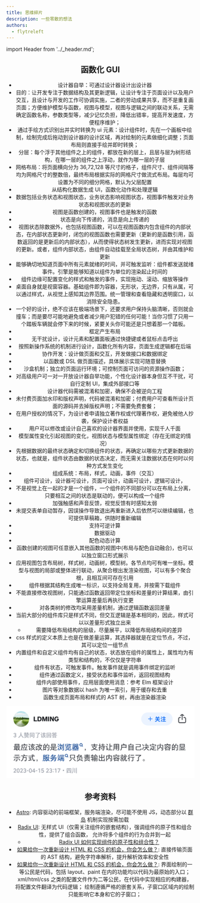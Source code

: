 ```yaml
---
title: 思维碎片
description: 一些零散的想法
authors:
  - flytreleft
---
```


import Header from '../\_header.md';

<Header />

## 函数化 GUI

- 设计器自举：可通过设计器设计出设计器
- 目的：让开发专注于数据结构及其更新逻辑，让设计专注于页面设计以及用户交互，且设计与开发的工作可协调实施，二者的劳动成果共享，而不是重复画页面；方便维护模型与函数，视图与模型，视图与逻辑之间的联动关系，无需确定函数名称，参数类型等，减少记忆负担，降低出错率，提高开发速度，方便程序维护；
- 通过手绘方式识别出并实时转换为 ui 元素：设计组件时，先在一个画板中绘制，绘制完成后拖动到设计器的设计区域，再对绘制的元素做细化调整；页面布局则直接手绘并即时转换；
- 分层：每个浮于其他组件之上的组件，都放在新的层上，且层与层为树形结构，在哪一层的组件之上浮动，就作为哪一层的子层
- 网格布局：将页面横向分为 36,72,128 等尺寸的格子，组件尺寸、组件间隔等均为网格尺寸的整数倍，最终布局根据实际的网格尺寸做流式布局。每层均可设置为不同的细分网格，默认为父层配置
- 从结构化数据生成 UI，函数化动作和处理逻辑
- 数据包括业务状态和视图状态，业务状态影响视图状态，视图事件触发对业务状态和视图状态的更新
- 视图是函数创建的，视图事件也是触发的函数
- 状态是向下传递的，消息是向上传递的
- 视图状态除数据外，也包括视图函数，可以在视图函数内包含组件的内部状态，在内部状态更新时，闭包的视图函数也需要更新（更新的是函数引用，函数返回的是更新后的内部状态），从而使得状态树发生更新，进而实现对视图的更新。或者，组件内部状态，由组件自动挂载至全局状态树，并由其维护和更新
- 能够确切地知道页面中所有元素就绪的时间，并可触发监听：组件都发送就绪事件。引擎是能够知道以组件为单位的渲染起止时间的
- 组件边缘可配置变化的样式和触发的事件，实现拖动、滚动、缩放等操作
- 桌面自身就是视窗容器。基础组件即为容器，无形状，无边界，只有从属，可以通过样式，从视觉上感知其边界范围。统一管理和查看隐藏和透明窗口，以消除安全隐患。
- 一个好的设计，绝不应该在极端场景下，还要求用户保持头脑清晰，否则就会撞车；而是要尽可能地避免或者减少用户犯错的任何可能！当你习惯了只用一个踏板车辆就会停下来的时候，紧要关头你可能还是只想着那一个踏板。
- 框定产生布局
- 无干扰设计，设计元素和配置面板通过快捷键或者鼠标点击呼出
- 按照新操作系统的机制进行设计，函数化所有内容，页面生成逻辑都在后端
- 协作开发：设计做页面和交互，开发做接口和数据绑定
- 以函数或 DSL 做页面描述，具体展示实现可随意替换
- 沙盒机制；独立的页面运行环境；可控制页面可访问的资源操作函数；
- 对高级用户可一对一开放设计器自举功能，个性化设计器本身但互不干扰，可自行定制 UI，集成外部接口等
- 设计器代码需被混淆和加密，确保不会被逆向工程
- 未付费页面加水印和版权声明，代码被混淆和加密；付费用户可查看所设计页面的源码并去掉版权声明；不需要免费套餐；
- 在用户授权的情况下，为设计者申请独立著作权或代理著作权，避免被他人抄袭，保护设计者权益
- 用户可以修改或设计自己喜欢的设计器界面并使用，实现千人千面
- 模型属性变化引起视图的变化，视图状态与模型属性绑定（存在无绑定的情况）
- 先根据数据的最终状态确定和切换组件的状态，再确定以哪些方式更新数据的状态，也就是，组件状态由数据的状态决定，而无需关注数据状态在何时以何种方式发生变化
- 组成系统：布局，样式，动画，事件（交互）
- 组件可设计，设计器可设计，页面可设计，动画可设计，逻辑可设计，
- 不是视觉上在一起的才是一个组件，一个组件的不同部分可以在布局上分离，只要相互之间的状态是联动的，便可以构成一个组件
- 加强触感和声音反馈，视觉反馈有时感知太弱
- 未提交表单自动暂存，因误操作导致退出再重新进入后依然可以继续编辑，也可提供草稿箱，供随时重新编辑
- 支持可逆计算
- 数据驱动
- 配色动态计算
- 函数创建的视图可任意嵌入其他函数的视图中(布局与配色自动融合)，也可以以独立窗口形式展示
- 应用视图包含布局树，样式树，动画树，模型树。各节点均可有唯一坐标。模型与视图的局部或整体进行联动，从聚合根出发渲染视图，可以有多个聚合根，且相互间可存在引用
- 组件根据其结构生成唯一标识，以支持全局复用，并按需下载组件
- 不能直接修改视图树，只能通过函数返回带定位坐标和差量的计算结果，由引擎运算差量后再执行变更
- 对各类树的修改均采用差量机制，通过逻辑函数返回差量
- 当前大部分的组件库只是样式不同，但交互逻辑是基本相同的，因此，样式可以以差量形式独立出来
  - 需要降低布局结构的层级，尽量展平，以降低布局结构间的差异
- css 样式的定义本质上也是在做差量运算，其选择器就是在定位节点，不过，其可以定位一组节点
- 内置组件和自定义组件均有自己的状态，状态放在组件的属性上，属性均为有类型和结构的，不仅仅是字符串
- 组件有状态，可触发事件。触发事件就是调用事件绑定的监听
- 组件通过函数定义，接受状态和事件监听，返回视图结构
- 组件内部使用事件，应用层面使用消息：参考 Elm 框架设计
- 图片等对象数据以 hash 为唯一索引，用于缓存和去重
- 函数生成页面布局和样式的 AST 树，再由渲染器渲染

![](./img/ui-custom-by-user.jpg)

## 参考资料

- [Astro](https://docs.astro.build/zh-cn/concepts/why-astro/):
  内容驱动的前端框架，服务端渲染，尽可能不使用 JS，动态部分以
  [群岛](https://docs.astro.build/zh-cn/concepts/islands/) 机制实现按需加载
- [Radix UI](https://www.radix-ui.com/primitives/docs/overview/introduction):
  无样式 UI（仅需关注组件的嵌套结构），强调组件的原子性和组合性，提供了组合函数，
  允许将多个组件的行为合并到一起
  - [Radix UI 如何实现组件的原子性和组合性？](https://chatglm.cn/share/FjSOP)
- [如果给你一次重新设计 HTML 和 CSS 的机会，你会怎么做？](https://www.zhihu.com/question/46188874/answer/2770439860):
  直接传输页面的 AST 结构，避免字符串解析，提升解析效率和安全性
- [如果给你一次重新设计 HTML 和 CSS 的机会，你会怎么做？](https://www.zhihu.com/question/46188874/answer/2729885914):
  界面绘制的一等公民是代码，包括 layout、paint 在内的功能均以代码为最原始的入口；
  xml/html/css 之类的配置文件作为二等公民，在代码中实现相应的构建器，将配置文件翻译为代码逻辑；
  绘制遵循严格的嵌套关系，子窗口区域内的绘制只能影响它本身和它的子窗口；
